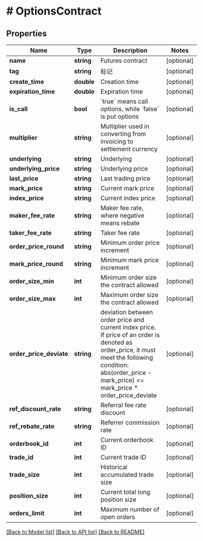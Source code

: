 # # OptionsContract

## Properties

Name | Type | Description | Notes
------------ | ------------- | ------------- | -------------
**name** | **string** | Futures contract | [optional] 
**tag** | **string** | 标记 | [optional] 
**create_time** | **double** | Creation time | [optional] 
**expiration_time** | **double** | Expiration time | [optional] 
**is_call** | **bool** | &#x60;true&#x60; means call options, while &#x60;false&#x60; is put options | [optional] 
**multiplier** | **string** | Multiplier used in converting from invoicing to settlement currency | [optional] 
**underlying** | **string** | Underlying | [optional] 
**underlying_price** | **string** | Underlying price | [optional] 
**last_price** | **string** | Last trading price | [optional] 
**mark_price** | **string** | Current mark price | [optional] 
**index_price** | **string** | Current index price | [optional] 
**maker_fee_rate** | **string** | Maker fee rate, where negative means rebate | [optional] 
**taker_fee_rate** | **string** | Taker fee rate | [optional] 
**order_price_round** | **string** | Minimum order price increment | [optional] 
**mark_price_round** | **string** | Minimum mark price increment | [optional] 
**order_size_min** | **int** | Minimum order size the contract allowed | [optional] 
**order_size_max** | **int** | Maximum order size the contract allowed | [optional] 
**order_price_deviate** | **string** | deviation between order price and current index price. If price of an order is denoted as order_price, it must meet the following condition:      abs(order_price - mark_price) &lt;&#x3D; mark_price * order_price_deviate | [optional] 
**ref_discount_rate** | **string** | Referral fee rate discount | [optional] 
**ref_rebate_rate** | **string** | Referrer commission rate | [optional] 
**orderbook_id** | **int** | Current orderbook ID | [optional] 
**trade_id** | **int** | Current trade ID | [optional] 
**trade_size** | **int** | Historical accumulated trade size | [optional] 
**position_size** | **int** | Current total long position size | [optional] 
**orders_limit** | **int** | Maximum number of open orders | [optional] 

[[Back to Model list]](../../README.md#documentation-for-models) [[Back to API list]](../../README.md#documentation-for-api-endpoints) [[Back to README]](../../README.md)

